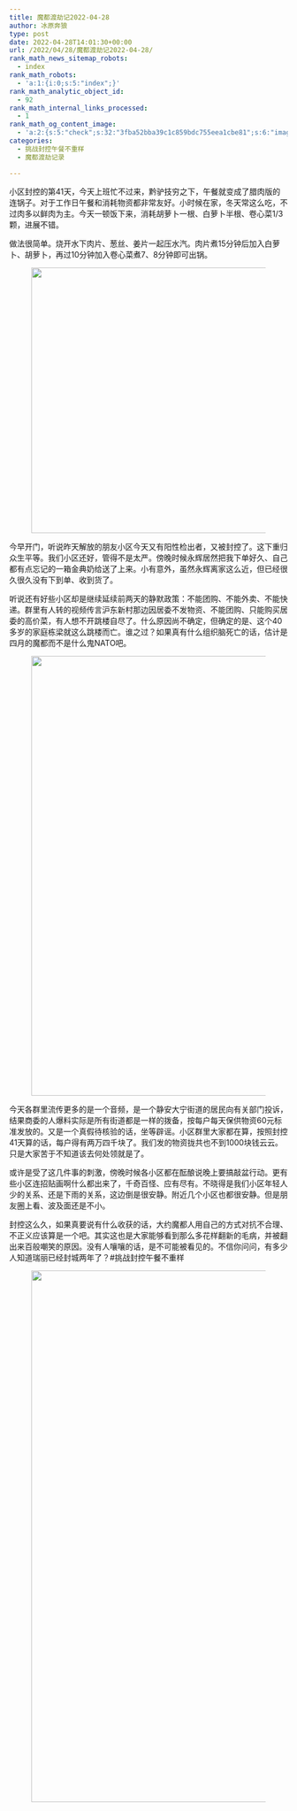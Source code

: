 ```yaml
---
title: 魔都渡劫记2022-04-28
author: 冰原奔狼
type: post
date: 2022-04-28T14:01:30+00:00
url: /2022/04/28/魔都渡劫记2022-04-28/
rank_math_news_sitemap_robots:
  - index
rank_math_robots:
  - 'a:1:{i:0;s:5:"index";}'
rank_math_analytic_object_id:
  - 92
rank_math_internal_links_processed:
  - 1
rank_math_og_content_image:
  - 'a:2:{s:5:"check";s:32:"3fba52bba39c1c859bdc755eea1cbe81";s:6:"images";a:1:{i:0;s:71:"https://salty.vip/wp-content/uploads/2022/04/WechatIMG101-1024x768.jpeg";}}'
categories:
  - 挑战封控午餐不重样
  - 魔都渡劫记录

---
```

小区封控的第41天，今天上班忙不过来，黔驴技穷之下，午餐就变成了腊肉版的连锅子。对于工作日午餐和消耗物资都非常友好。小时候在家，冬天常这么吃，不过肉多以鲜肉为主。今天一顿饭下来，消耗胡萝卜一根、白萝卜半根、卷心菜1/3颗，进展不错。

做法很简单。烧开水下肉片、葱丝、姜片一起压水汽。肉片煮15分钟后加入白萝卜、胡萝卜，再过10分钟加入卷心菜煮7、8分钟即可出锅。<figure class="wp-block-image size-large is-resized">

<img loading="lazy" decoding="async" src="https://i0.wp.com/salty.vip/wp-content/uploads/2022/04/WechatIMG101-1024x768.jpeg?resize=640%2C480&#038;ssl=1" alt="" class="wp-image-16" width="640" height="480" srcset="https://i0.wp.com/salty.vip/wp-content/uploads/2022/04/WechatIMG101.jpeg?resize=1024%2C768 1024w, https://i0.wp.com/salty.vip/wp-content/uploads/2022/04/WechatIMG101.jpeg?resize=300%2C225 300w, https://i0.wp.com/salty.vip/wp-content/uploads/2022/04/WechatIMG101.jpeg?resize=768%2C576 768w, https://i0.wp.com/salty.vip/wp-content/uploads/2022/04/WechatIMG101.jpeg?resize=1536%2C1152 1536w, https://i0.wp.com/salty.vip/wp-content/uploads/2022/04/WechatIMG101.jpeg?w=1702 1702w, https://i0.wp.com/salty.vip/wp-content/uploads/2022/04/WechatIMG101.jpeg?w=1280 1280w" sizes="(max-width: 640px) 100vw, 640px" data-recalc-dims="1" /> </figure> 

今早开门，听说昨天解放的朋友小区今天又有阳性检出者，又被封控了。这下重归众生平等。我们小区还好，管得不是太严。傍晚时候永辉居然把我下单好久、自己都有点忘记的一箱金典奶给送了上来。小有意外，虽然永辉离家这么近，但已经很久很久没有下到单、收到货了。

听说还有好些小区却是继续延续前两天的静默政策：不能团购、不能外卖、不能快递。群里有人转的视频传言沪东新村那边因居委不发物资、不能团购、只能购买居委的高价菜，有人想不开跳楼自尽了。什么原因尚不确定，但确定的是、这个40多岁的家庭栋梁就这么跳楼而亡。谁之过？如果真有什么组织脑死亡的话，估计是四月的魔都而不是什么鬼NATO吧。<figure class="wp-block-image size-large is-resized">

<img loading="lazy" decoding="async" src="https://i0.wp.com/salty.vip/wp-content/uploads/2022/04/640-576x1024.jpeg?resize=447%2C795&#038;ssl=1" alt="" class="wp-image-20" width="447" height="795" srcset="https://i0.wp.com/salty.vip/wp-content/uploads/2022/04/640.jpeg?resize=576%2C1024 576w, https://i0.wp.com/salty.vip/wp-content/uploads/2022/04/640.jpeg?resize=169%2C300 169w, https://i0.wp.com/salty.vip/wp-content/uploads/2022/04/640.jpeg?resize=768%2C1365 768w, https://i0.wp.com/salty.vip/wp-content/uploads/2022/04/640.jpeg?resize=864%2C1536 864w, https://i0.wp.com/salty.vip/wp-content/uploads/2022/04/640.jpeg?w=1080 1080w" sizes="(max-width: 447px) 100vw, 447px" data-recalc-dims="1" /> </figure> 

今天各群里流传更多的是一个音频，是一个静安大宁街道的居民向有关部门投诉，结果商委的人爆料实际是所有街道都是一样的拨备，按每户每天保供物资60元标准发放的。又是一个真假待核验的话，坐等辟谣。小区群里大家都在算，按照封控41天算的话，每户得有两万四千块了。我们发的物资拢共也不到1000块钱云云。只是大家苦于不知道该去何处领就是了。

或许是受了这几件事的刺激，傍晚时候各小区都在酝酿说晚上要搞敲盆行动。更有些小区连招贴画啊什么都出来了，千奇百怪、应有尽有。不晓得是我们小区年轻人少的关系、还是下雨的关系，这边倒是很安静。附近几个小区也都很安静。但是朋友圈上看、波及面还是不小。

封控这么久，如果真要说有什么收获的话，大约魔都人用自己的方式对抗不合理、不正义应该算是一个吧。其实这也是大家能够看到那么多花样翻新的毛病，并被翻出来百般嘲笑的原因。没有人嚷嚷的话，是不可能被看见的。不信你问问，有多少人知道瑞丽已经封城两年了？#挑战封控午餐不重样<figure class="wp-block-image size-large">

<img loading="lazy" decoding="async" width="640" height="961" src="https://i0.wp.com/salty.vip/wp-content/uploads/2022/04/640-1-682x1024.jpg?resize=640%2C961&#038;ssl=1" alt="" class="wp-image-21" srcset="https://i0.wp.com/salty.vip/wp-content/uploads/2022/04/640-1.jpg?resize=682%2C1024 682w, https://i0.wp.com/salty.vip/wp-content/uploads/2022/04/640-1.jpg?resize=200%2C300 200w, https://i0.wp.com/salty.vip/wp-content/uploads/2022/04/640-1.jpg?resize=768%2C1153 768w, https://i0.wp.com/salty.vip/wp-content/uploads/2022/04/640-1.jpg?resize=1023%2C1536 1023w, https://i0.wp.com/salty.vip/wp-content/uploads/2022/04/640-1.jpg?w=1080 1080w" sizes="(max-width: 640px) 100vw, 640px" data-recalc-dims="1" /> </figure>